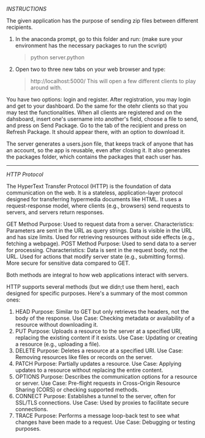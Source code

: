 *INSTRUCTIONS*

The given application has the purpose of sending zip files between different recipients.

1. In the anaconda prompt, go to this folder and run: 
   (make sure your environment has the necessary packages to run the scvript)
	> python server.python 
2. Open two to three new tabs on your web browser and type:
	> http://localhost:5000/
   This will open a few different clients to play around with.

You have two options: login and register. After registration, you may login and get to your dashboard.
Do the same for the otehr clients so that you may test the functionalities.
When all clients are registered and on the dahsboard, insert one's username 
into another's field, choose a file to send, and press on Send Package.
Go to the tab of the recipient and press on Refresh Package. It should appear there, with an option to download it.

The server generates a users.json file, that keeps track of anyone that has an account, so the app is reusable,
even after closing it. It also generates the packages folder, which contains the packages that each user has.
	
-------------------------------------------------------------------------------------------------------------------

*HTTP Protocol*

The HyperText Transfer Protocol (HTTP) is the foundation of data communication on the web. It is a stateless, 
application-layer protocol designed for transferring hypermedia documents like HTML. It uses a request-response 
model, where clients (e.g., browsers) send requests to servers, and servers return responses.

GET Method
	Purpose: Used to request data from a server.
	Characteristics:
		Parameters are sent in the URL as query strings.
		Data is visible in the URL and has size limits.
		Used for retrieving resources without side effects (e.g., fetching a webpage).
POST Method
	Purpose: Used to send data to a server for processing.
	Characteristics:
		Data is sent in the request body, not the URL.
		Used for actions that modify server state (e.g., submitting forms).
		More secure for sensitive data compared to GET.

Both methods are integral to how web applications interact with servers.

HTTP supports several methods (but we didn;t use them here), each designed for specific purposes. Here's a 
summary of the most common ones:
1. HEAD
	Purpose: Similar to GET but only retrieves the headers, not the body of the response.
	Use Case: Checking metadata or availability of a resource without downloading it.
2. PUT
	Purpose: Uploads a resource to the server at a specified URI, replacing the existing content if it exists.
	Use Case: Updating or creating a resource (e.g., uploading a file).
3. DELETE
	Purpose: Deletes a resource at a specified URI.
	Use Case: Removing resources like files or records on the server.
4. PATCH
	Purpose: Partially updates a resource.
	Use Case: Applying updates to a resource without replacing the entire content.
5. OPTIONS
	Purpose: Describes the communication options for a resource or server.
	Use Case: Pre-flight requests in Cross-Origin Resource Sharing (CORS) or checking supported methods.
6. CONNECT
	Purpose: Establishes a tunnel to the server, often for SSL/TLS connections.
	Use Case: Used by proxies to facilitate secure connections.
7. TRACE
	Purpose: Performs a message loop-back test to see what changes have been made to a request.
	Use Case: Debugging or testing purposes.
